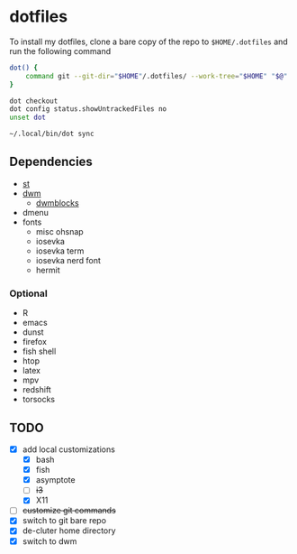 # dotfiles

To install my dotfiles, clone a bare copy of the repo to `$HOME/.dotfiles` and run the
following command
```sh
dot() {
    command git --git-dir="$HOME"/.dotfiles/ --work-tree="$HOME" "$@"
}

dot checkout
dot config status.showUntrackedFiles no
unset dot

~/.local/bin/dot sync
```

## Dependencies

- [st](https://gitlab.com/i3wgnit/st-twl)
- [dwm](https://gitlab.com/i3wgnit/dwm-twl)
  - [dwmblocks](https://gitlab.com/i3wgnit/dwmblocks-twl)
- dmenu
- fonts
  - misc ohsnap
  - iosevka
  - iosevka term
  - iosevka nerd font
  - hermit

### Optional

- R
- emacs
- dunst
- firefox
- fish shell
- htop
- latex
- mpv
- redshift
- torsocks

## TODO

- [x] add local customizations
  - [x] bash
  - [x] fish
  - [x] asymptote
  - [ ] ~~i3~~
  - [x] X11
- [ ] ~~customize git commands~~
- [x] switch to git bare repo
- [x] de-cluter home directory
- [x] switch to dwm
